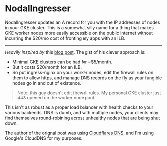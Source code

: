 # NodalIngresser

NodalIngresser updates an A record for you with the IP addresses of nodes in
your GKE cluster. This is a somewhat silly name for a thing that makes GKE
worker nodes more easily accessible on the public internet without incurring
the $20/mo cost of fronting my apps with an ILB.

---

*Heavily inspired by* this [blog
post](https://www.doxsey.net/blog/kubernetes--the-surprisingly-affordable-platform-for-personal-projects). The gist of
his clever approach is:

* Minimal GKE clusters can be had for ~$5/month.
* But it costs $20/month for an ILB.
* So put ingress-nginx on your worker nodes, edit the firewall rules on them to
  allow https, and manage DNS records on the fly as your fungible nodes go in and out of existence.

> Note: this guy doesn't edit firewall rules. My personal GKE cluster just
> 443 opened on the worker node pool.

This isn't as robust as a proper load balancer with health checks to your
various backends. DNS is dumb, and with multiple nodes, your clients may find
themselves round-robining across unhealthy nodes that are being shut down.

The author of the orignal post was using [Cloudflares DNS](https://github.com/calebdoxsey/kubernetes-cloudflare-sync), and I'm using Google's CloudDNS for my purposes.
